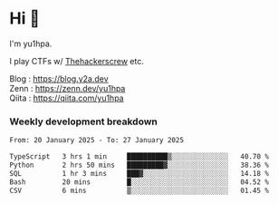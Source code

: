 # Hi 👋

I'm yu1hpa.

I play CTFs w/ [Thehackerscrew](https://www.thehackerscrew.team/) etc.

Blog : https://blog.y2a.dev  
Zenn : https://zenn.dev/yu1hpa  
Qiita : https://qiita.com/yu1hpa  

### Weekly development breakdown

<!--START_SECTION:waka-->

```txt
From: 20 January 2025 - To: 27 January 2025

TypeScript   3 hrs 1 min     ██████████▒░░░░░░░░░░░░░░   40.70 %
Python       2 hrs 50 mins   █████████▓░░░░░░░░░░░░░░░   38.36 %
SQL          1 hr 3 mins     ███▓░░░░░░░░░░░░░░░░░░░░░   14.18 %
Bash         20 mins         █░░░░░░░░░░░░░░░░░░░░░░░░   04.52 %
CSV          6 mins          ▒░░░░░░░░░░░░░░░░░░░░░░░░   01.45 %
```

<!--END_SECTION:waka-->

